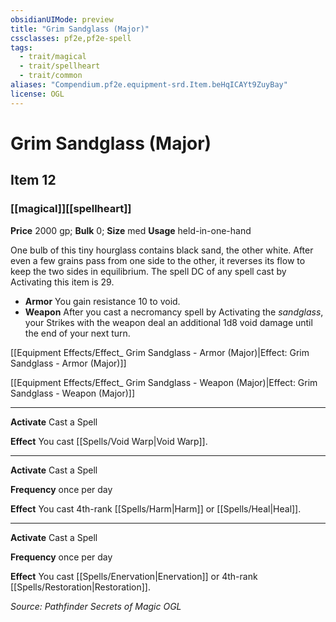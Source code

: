 ```yaml
---
obsidianUIMode: preview
title: "Grim Sandglass (Major)"
cssclasses: pf2e,pf2e-spell
tags:
  - trait/magical
  - trait/spellheart
  - trait/common
aliases: "Compendium.pf2e.equipment-srd.Item.beHqICAYt9ZuyBay"
license: OGL
---
```

# Grim Sandglass (Major)
## Item 12
### [[magical]][[spellheart]]


**Price** 2000 gp; 
**Bulk** 0; **Size** med
**Usage** held-in-one-hand

One bulb of this tiny hourglass contains black sand, the other white. After even a few grains pass from one side to the other, it reverses its flow to keep the two sides in equilibrium. The spell DC of any spell cast by Activating this item is 29.

*   **Armor** You gain resistance 10 to void.
*   **Weapon** After you cast a necromancy spell by Activating the _sandglass_, your Strikes with the weapon deal an additional 1d8 void damage until the end of your next turn.

[[Equipment Effects/Effect_ Grim Sandglass - Armor (Major)|Effect: Grim Sandglass - Armor (Major)]]

[[Equipment Effects/Effect_ Grim Sandglass - Weapon (Major)|Effect: Grim Sandglass - Weapon (Major)]]

* * *

**Activate** Cast a Spell

**Effect** You cast [[Spells/Void Warp|Void Warp]].

* * *

**Activate** Cast a Spell

**Frequency** once per day

**Effect** You cast 4th-rank [[Spells/Harm|Harm]] or [[Spells/Heal|Heal]].

* * *

**Activate** Cast a Spell

**Frequency** once per day

**Effect** You cast [[Spells/Enervation|Enervation]] or 4th-rank [[Spells/Restoration|Restoration]].

*Source: Pathfinder Secrets of Magic*
*OGL*